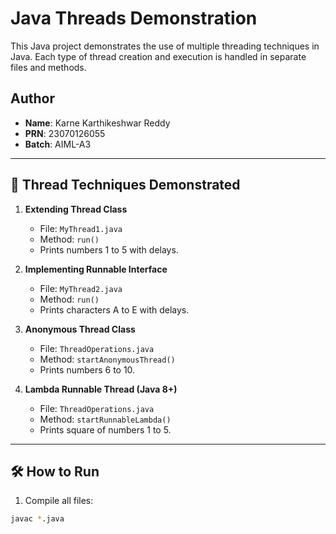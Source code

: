 # Java Threads Demonstration

This Java project demonstrates the use of multiple threading techniques in Java. Each type of thread creation and execution is handled in separate files and methods.

## Author
- **Name**: Karne Karthikeshwar Reddy 
- **PRN**: 23070126055
- **Batch**: AIML-A3

---

## 🧵 Thread Techniques Demonstrated

1. **Extending Thread Class**
   - File: `MyThread1.java`
   - Method: `run()`
   - Prints numbers 1 to 5 with delays.

2. **Implementing Runnable Interface**
   - File: `MyThread2.java`
   - Method: `run()`
   - Prints characters A to E with delays.

3. **Anonymous Thread Class**
   - File: `ThreadOperations.java`
   - Method: `startAnonymousThread()`
   - Prints numbers 6 to 10.

4. **Lambda Runnable Thread (Java 8+)**
   - File: `ThreadOperations.java`
   - Method: `startRunnableLambda()`
   - Prints square of numbers 1 to 5.

---

## 🛠 How to Run

1. Compile all files:
```bash
javac *.java
